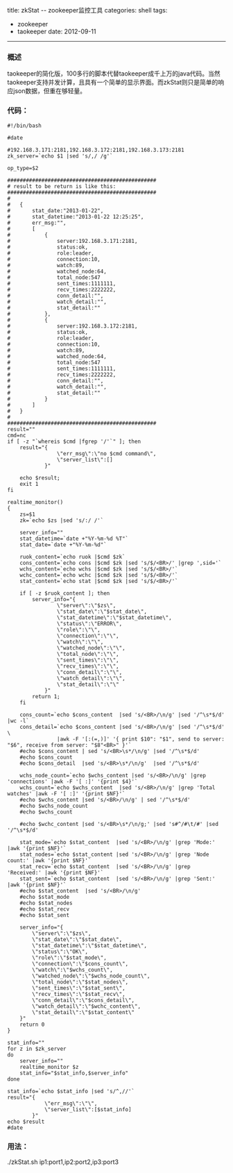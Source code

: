 title: zkStat -- zookeeper监控工具
categories: shell
tags:
- zookeeper
- taokeeper
date: 2012-09-11
------------------------

### 概述
taokeeper的简化版，100多行的脚本代替taokeeper成千上万的java代码。当然taokeeper支持并发计算，且具有一个简单的显示界面。而zkStat则只是简单的响应json数据，但重在够轻量。

<!-- more -->
### 代码：
    #!/bin/bash
    
    #date
    
    #192.168.3.171:2181,192.168.3.172:2181,192.168.3.173:2181
    zk_server=`echo $1 |sed 's/,/ /g'`
    
    op_type=$2
    
    ################################################
    # result to be return is like this:
    ################################################
    #
    #	{
    #		stat_date:"2013-01-22",
    #		stat_datetime:"2013-01-22 12:25:25",
    #		err_msg:"",
    #		[
    #			{
    #				server:192.168.3.171:2181,
    #				status:ok,
    #				role:leader,
    #				connection:10,
    #				watch:89,
    #				watched_node:64,
    #				total_node:547
    #				sent_times:1111111,
    #				recv_times:2222222,
    #				conn_detail:"",
    #				watch_detail:"",
    #				stat_detail:""
    #			},
    #			{
    #				server:192.168.3.172:2181,
    #				status:ok,
    #				role:leader,
    #				connection:10,
    #				watch:89,
    #				watched_node:64,
    #				total_node:547
    #				sent_times:1111111,
    #				recv_times:2222222,
    #				conn_detail:"",
    #				watch_detail:"",
    #				stat_detail:""
    #			}
    #		]
    #	}
    #
    ################################################
    result=""
    cmd=nc
    if [ -z "`whereis $cmd |fgrep '/'`" ]; then
    	result="{
    				\"err_msg\":\"no $cmd command\",
    				\"server_list\":[]
    			}"
    
    	echo $result;
    	exit 1
    fi
    
    realtime_monitor()
    {
    	zs=$1
    	zk=`echo $zs |sed 's/:/ /'`				
    
    	server_info=""
    	stat_datetime=`date +"%Y-%m-%d %T"`
    	stat_date=`date +"%Y-%m-%d"`
    
    	ruok_content=`echo ruok |$cmd $zk`
    	cons_content=`echo cons	|$cmd $zk |sed 's/$/<BR>/' |grep ',sid='`
    	wchs_content=`echo wchs	|$cmd $zk |sed 's/$/<BR>/'`
    	wchc_content=`echo wchc	|$cmd $zk |sed 's/$/<BR>/'`
    	stat_content=`echo stat	|$cmd $zk |sed 's/$/<BR>/'`
    
    	if [ -z $ruok_content ]; then
    		server_info="{
    				\"server\":\"$zs\",
    				\"stat_date\":\"$stat_date\",
    				\"stat_datetime\":\"$stat_datetime\",
    				\"status\":\"ERROR\",
    				\"role\":\"\",
    				\"connection\":\"\",
    				\"watch\":\"\",
    				\"watched_node\":\"\",
    				\"total_node\":\"\",
    				\"sent_times\":\"\",
    				\"recv_times\":\"\",
    				\"conn_detail\":\"\",
    				\"watch_detail\":\"\",
    				\"stat_detail\":\"\"
    			}"
    		return 1;
    	fi
    
    	cons_count=`echo $cons_content  |sed 's/<BR>/\n/g' |sed '/^\s*$/d' |wc -l`
    	cons_detail=`echo $cons_content |sed 's/<BR>/\n/g' |sed '/^\s*$/d' \
    				|awk -F '[:(=,)]' '{ print $10": "$1", send to server: "$6", receive from server: "$8"<BR>" }'`
    	#echo $cons_content | sed 's/<BR>\s*/\n/g' |sed '/^\s*$/d'
    	#echo $cons_count
    	#echo $cons_detail  |sed 's/<BR>\s*/\n/g'  |sed '/^\s*$/d'	
    
    	wchs_node_count=`echo $wchs_content |sed 's/<BR>/\n/g' |grep 'connections' |awk -F '[ :]' '{print $4}'`
    	wchs_count=`echo $wchs_content  |sed 's/<BR>/\n/g' |grep 'Total watches' |awk -F '[ :]' '{print $NF}'`
    	#echo $wchs_content |sed 's/<BR>/\n/g' | sed '/^\s*$/d'
    	#echo $wchs_node_count
    	#echo $wchs_count
    	
    	#echo $wchc_content |sed 's/<BR>\s*/\n/g;' |sed 's#^/#\t/#' |sed '/^\s*$/d'
    
    	stat_mode=`echo $stat_content  |sed 's/<BR>/\n/g' |grep 'Mode:' |awk '{print $NF}'`
    	stat_nodes=`echo $stat_content |sed 's/<BR>/\n/g' |grep 'Node count:' |awk '{print $NF}'`
    	stat_recv=`echo $stat_content  |sed 's/<BR>/\n/g' |grep 'Received:' |awk '{print $NF}'`
    	stat_sent=`echo $stat_content  |sed 's/<BR>/\n/g' |grep 'Sent:' |awk '{print $NF}'`
    	#echo $stat_content  |sed 's/<BR>/\n/g'
    	#echo $stat_mode
    	#echo $stat_nodes
    	#echo $stat_recv
    	#echo $stat_sent
    
    	server_info="{
    		\"server\":\"$zs\",
    		\"stat_date\":\"$stat_date\",
    		\"stat_datetime\":\"$stat_datetime\",
    		\"status\":\"OK\",
    		\"role\":\"$stat_mode\",
    		\"connection\":\"$cons_count\",
    		\"watch\":\"$wchs_count\",
    		\"watched_node\":\"$wchs_node_count\",
    		\"total_node\":\"$stat_nodes\",
    		\"sent_times\":\"$stat_sent\",
    		\"recv_times\":\"$stat_recv\",
    		\"conn_detail\":\"$cons_detail\",
    		\"watch_detail\":\"$wchc_content\",
    		\"stat_detail\":\"$stat_content\"
    	}"
    	return 0
    }
    
    stat_info=""
    for z in $zk_server
    do
    	server_info=""
    	realtime_monitor $z
    	stat_info="$stat_info,$server_info"
    done
    
    stat_info=`echo $stat_info |sed 's/^,//'`
    result="{
    			\"err_msg\":\"\",
                \"server_list\":[$stat_info]
    		}"
    echo $result
    #date

### 用法：
./zkStat.sh ip1:port1,ip2:port2,ip3:port3
